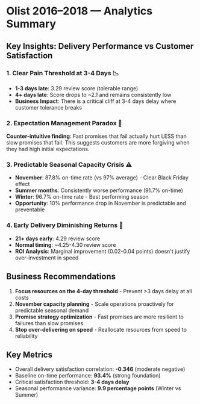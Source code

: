 # Olist 2016–2018 — Analytics Summary

## Key Insights: Delivery Performance vs Customer Satisfaction

### 1. **Clear Pain Threshold at 3-4 Days** 📉
- **1-3 days late**: 3.29 review score (tolerable range)
- **4+ days late**: Score drops to ~2.1 and remains consistently low
- **Business Impact**: There is a critical cliff at 3-4 days delay where customer tolerance breaks

### 2. **Expectation Management Paradox** 🎯

**Counter-intuitive finding**: Fast promises that fail actually hurt LESS than slow promises that fail. This suggests customers are more forgiving when they had high initial expectations.

### 3. **Predictable Seasonal Capacity Crisis** ⚠️
- **November**: 87.8% on-time rate (vs 97% average) - Clear Black Friday effect
- **Summer months**: Consistently worse performance (91.7% on-time)
- **Winter**: 96.7% on-time rate - Best performing season
- **Opportunity**: 10% performance drop in November is predictable and preventable

### 4. **Early Delivery Diminishing Returns** 💸
- **21+ days early**: 4.29 review score
- **Normal timing**: ~4.25-4.30 review score
- **ROI Analysis**: Marginal improvement (0.02-0.04 points) doesn't justify over-investment in speed

## Business Recommendations

1. **Focus resources on the 4-day threshold** - Prevent >3 days delay at all costs
2. **November capacity planning** - Scale operations proactively for predictable seasonal demand
3. **Promise strategy optimization** - Fast promises are more resilient to failures than slow promises
4. **Stop over-delivering on speed** - Reallocate resources from speed to reliability

## Key Metrics
- Overall delivery satisfaction correlation: **-0.346** (moderate negative)
- Baseline on-time performance: **93.4%** (strong foundation)
- Critical satisfaction threshold: **3-4 days delay**
- Seasonal performance variance: **9.9 percentage points** (Winter vs Summer)